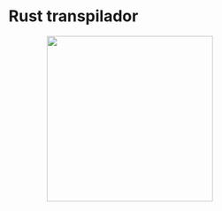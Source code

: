 <h1 align="center">Rust transpilador</h1>
<img src="https://media4.giphy.com/media/saSlh8FkrdVCxZwu8G/200w.webp?cid=ecf05e47hk8eze93e6zt1khfwywoniyt23pfe6uc007wdwl7&rid=200w.webp&ct=g" align="right" width="300">
